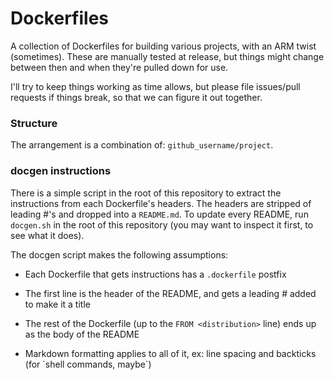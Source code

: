 # Dockerfiles

A collection of Dockerfiles for building various projects, with an ARM twist (sometimes). These are manually tested at release, but things might change between then and when they're pulled down for use. 

I'll try to keep things working as time allows, but please file issues/pull requests if things break, so that we can figure it out together.

### Structure

The arrangement is a combination of: `github_username/project`.

### docgen instructions

There is a simple script in the root of this repository to extract the instructions from each Dockerfile's headers. The headers are stripped of leading \#'s
and dropped into a `README.md`. To update every README, run `docgen.sh` in the root of this repository (you may want to inspect it first, to see what it does).

The docgen script makes the following assumptions:

* Each Dockerfile that gets instructions has a `.dockerfile` postfix

* The first line is the header of the README, and gets a leading \# added to make it a title

* The rest of the Dockerfile (up to the `FROM <distribution>` line) ends up as the body of the README

* Markdown formatting applies to all of it, ex: line spacing and backticks (for \`shell commands, maybe\`)